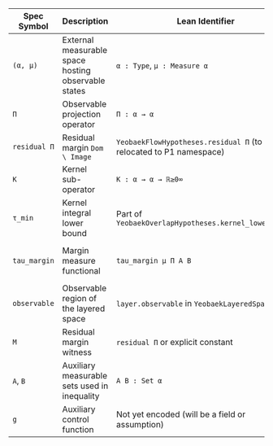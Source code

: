 | Spec Symbol | Description | Lean Identifier | Notes |
| --- | --- | --- | --- |
| `(α, μ)` | External measurable space hosting observable states | `α : Type`, `μ : Measure α` | Declared with `[MeasurableSpace α]` and used throughout P1 |
| `Π` | Observable projection operator | `Π : α → α` | Lives in `YeobaekProjectionHypotheses`; measurable with strict loss |
| `residual Π` | Residual margin `Dom \ Image` | `YeobaekFlowHypotheses.residual Π` (to be relocated to P1 namespace) | Main measurable set of interest |
| `K` | Kernel sub-operator | `K : α → α → ℝ≥0∞` | Fields supplied by `YeobaekOverlapHypotheses` (symmetry, PSD, bounds) |
| `τ_min` | Kernel integral lower bound | Part of `YeobaekOverlapHypotheses.kernel_lower_bound` | Ensures positive mass through PSD arguments |
| `tau_margin` | Margin measure functional | `tau_margin μ Π A B` | Defined in `YeobaekOverlap.lean`; measures overlap of `A` and `Π⁻¹' B` |
| `observable` | Observable region of the layered space | `layer.observable` in `YeobaekLayeredSpace` | Provides context for residual measurability |
| `M` | Residual margin witness | `residual Π` or explicit constant | Target for non-emptiness and positivity |
| `A`, `B` | Auxiliary measurable sets used in inequality | `A B : Set α` | Must satisfy measurability + finite measure hypotheses |
| `g` | Auxiliary control function | Not yet encoded (will be a field or assumption) | Provides perimeter bounds in the overlap inequality |
